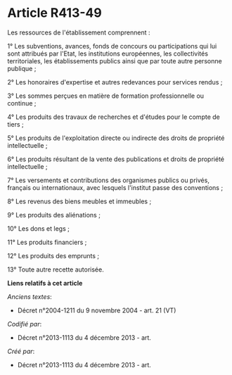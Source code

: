 # Article R413-49

Les ressources de l'établissement comprennent :

1° Les subventions, avances, fonds de concours ou participations qui lui sont attribués par l'Etat, les institutions
européennes, les collectivités territoriales, les établissements publics ainsi que par toute autre personne publique ;

2° Les honoraires d'expertise et autres redevances pour services rendus ;

3° Les sommes perçues en matière de formation professionnelle ou continue ;

4° Les produits des travaux de recherches et d'études pour le compte de tiers ;

5° Les produits de l'exploitation directe ou indirecte des droits de propriété intellectuelle ;

6° Les produits résultant de la vente des publications et droits de propriété intellectuelle ;

7° Les versements et contributions des organismes publics ou privés, français ou internationaux, avec lesquels l'institut
passe des conventions ;

8° Les revenus des biens meubles et immeubles ;

9° Les produits des aliénations ;

10° Les dons et legs ;

11° Les produits financiers ;

12° Les produits des emprunts ;

13° Toute autre recette autorisée.

**Liens relatifs à cet article**

_Anciens textes_:

  - Décret n°2004-1211 du 9 novembre 2004 - art. 21 (VT)

_Codifié par_:

  - Décret n°2013-1113 du 4 décembre 2013 - art.

_Créé par_:

  - Décret n°2013-1113 du 4 décembre 2013 - art.
